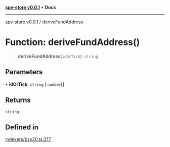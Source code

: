 [**spv-store v0.0.1**](../README.md) • **Docs**

***

[spv-store v0.0.1](../globals.md) / deriveFundAddress

# Function: deriveFundAddress()

> **deriveFundAddress**(`idOrTick`): `string`

## Parameters

• **idOrTick**: `string` \| `number`[]

## Returns

`string`

## Defined in

[indexers/bsv20.ts:217](https://github.com/shruggr/ts-casemod-spv/blob/68dc275688b04f6a33c5c6063e9fd70d6c8a63ef/src/indexers/bsv20.ts#L217)
